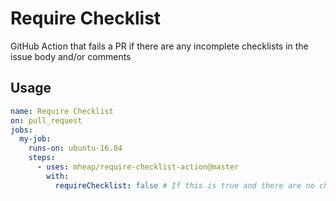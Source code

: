 # Require Checklist

GitHub Action that fails a PR if there are any incomplete checklists in the issue body and/or comments

## Usage

```yaml
name: Require Checklist
on: pull_request
jobs:
  my-job:
    runs-on: ubuntu-16.04
    steps:
      - uses: mheap/require-checklist-action@master
        with:
          requireChecklist: false # If this is true and there are no checklists detected, the action will fail
```

